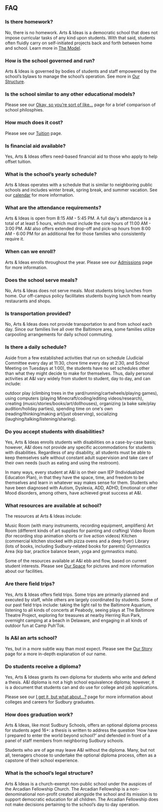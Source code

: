 FAQ 
---


### Is there homework?

No, there is no homework. Arts & Ideas is a democratic school that does not 
impose curricular tasks of any kind upon students. With that said, students often
fluidly carry on self-initiated projects back and forth between home and
school. Learn more in [The Model](model.html).

### How is the school governed and run?

Arts & Ideas is governed by bodies of students and staff empowered by the
school’s bylaws to manage the school’s operation. See more in [Our
Structure](our-structure.html).

### Is the school similar to any other educational models?

Please see our [Okay, so you’re sort of like…](comparisons.html) page for a
brief comparison of school philosphies.

### How much does it cost?

Please see our [Tuition](tuition.html) page.

### Is financial aid available?

Yes, Arts & Ideas offers need-based financial aid to those who apply to help
offset tuition.

### What is the school’s yearly schedule?

Arts & Ideas operates with a schedule that is similar to neighboring public schools 
and includes winter break, spring break, and summer vacation. See our
[calendar](calendar.html) for more information.

### What are the attendance requirements?

Arts & Ideas is open from 8:15 AM - 5:45 PM. A full day's attendance is a total 
of at least 5 hours, which must include the core hours of 11:00 AM - 3:00 PM.
A&I also offers extended drop-off and pick-up hours from 8:00 AM - 6:00 PM
for an additional fee for those families who consistently require it.

### When can we enroll?

Arts & Ideas enrolls throughout the year. Please see our [Admissions](admissions.html)
page for more information.

### Does the school serve meals?

No, Arts & Ideas does not serve meals. Most students bring lunches from home.
Our off-campus policy facilitates students buying lunch from nearby
restaurants and shops.

### Is transportation provided?

No, Arts & Ideas does not provide transportation to and from school each day. Since 
our families live all over the Baltimore area, some families utilize 
carpooling arrangements for daily school commuting. 

### Is there a daily schedule?

Aside from a few established activities that run on schedule (Judicial 
Committee every day at 11:30, chore time every day at 2:30, and School Meeting 
on Tuesdays at 1:00), the students have no set schedules other than what they might 
decide to make for themselves. Thus, daily personal activities at A&I vary 
widely from student to student, day to day, and can include:

outdoor play (climbing trees in the yard/running/cartwheels/playing games), 
using computers (playing Minecraft/coding/editing videos/research), 
creating (music/stories/books/art/dollhouses), 
organizing (a bake sale/play audition/holiday parties),
spending time on one's own (reading/thinking/making art/just observing),
socializing (laughing/talking/listening/sharing).

### Do you accept students with disabilities?

Yes, Arts & Ideas enrolls students with disabilities on a case-by-case basis; however,
A&I does not provide any specific accommodations for students with disabilities.
Regardless of any disability, all students must be able to keep themselves safe 
without constant adult supervision and take care of their own needs (such as eating 
and using the restroom). 

In many ways, every student at A&I is on their own IEP (Individualized Education Plan), 
in that they have the space, time, and freedom to be themselves and learn in whatever 
way makes sense for them. Students who have been diagnosed with Autism, Dyslexia, ADD, 
ADHD, Emotional or other Mood disorders, among others, have achieved great success at
A&I.

### What resources are available at school?

The resources at Arts & Ideas include: 

Music Room (with many instruments, recording equipment, amplifiers)
Art Room (different kinds of art supplies for painting and crafting)
Video Room (for recording stop animation shorts or live action videos)
Kitchen (commercial kitchen stocked with pizza ovens and a deep fryer)
Library (lots of books, including Sudbury-related books for parents)
Gymnastics Area (kip bar, practice balance beam, yoga and gymnastics mats).

Some of the resources available at A&I ebb and flow, based on current
student interests. Please see [Our Space](our-space.html) for pictures and 
more information about our facilities.

### Are there field trips?

Yes, Arts & Ideas offers field trips. Some trips are primarily planned
and executed by staff, while others are largely coordinated by students. Some
of our past field trips include: taking the light rail to the Baltimore Aquarium, 
listening to all kinds of concerts at Peabody, seeing plays at The Baltimore Theatre 
Project, exploring for treasures at nearby Herring Run Park, overnight camping at a 
beach in Delaware, and engaging in all kinds of outdoor fun at Camp Puh’Tok. 

### Is A&I an arts school?

Yes, but in a more subtle way than most expect.  Please see the [Our
Story](our-story.html) page for a more in-depth explanation of our name.

### Do students receive a diploma?

Yes, Arts & Ideas grants its own diploma for students who write and defend a thesis.
A&I diploma is not a high school equivalence diploma; however, it is a document that 
students can and do use for college and job applications. 

Please see our [I get it, but what about…?](confusions.html) page for more information 
about colleges and careers for Sudbury graduates.

### How does graduation work?

Arts & Ideas, like most Sudbury Schools, offers an optional diploma process for students 
aged 16+: a thesis is written to address the question ‘How have I prepared to enter the 
world beyond school?’ and defended in front of a panel of staff members from neighboring
Sudbury schools.

Students who are of age may leave A&I without the diploma. Many, but not all, teenagers 
choose to undertake the optional diploma process, often as a capstone of their school 
experience.

### What is the school’s legal structure?

Arts & Ideas is a church-exempt non-public school under the auspices of the
Arcadian Fellowship Church. The Arcadian Fellowship is a non-denominational
non-profit created alongside the school and its mission is to support democratic
education for all children. The Arcadian Fellowship does not make decisions
pertaining to the school’s day to day operation.
